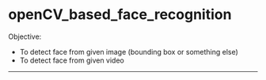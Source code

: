# openCV_based_face_recognition

Objective:

* To detect face from given image (bounding box or something else)
* To detect face from given video 

---

